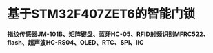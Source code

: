 # 基于STM32F407ZET6的智能门锁
**指纹传感器JM-101B、矩阵键盘、蓝牙HC-05、RFID射频识别MFRC522、flash、超声波HC-RS04、OLED、RTC、SPI、IIC**
